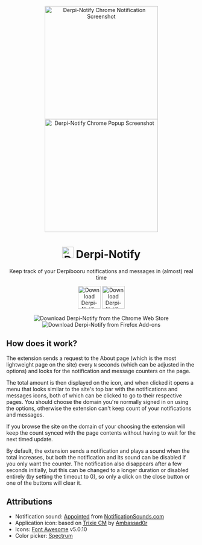 <p align="center"><img src="https://raw.githubusercontent.com/SeinopSys/Derpi-Notify/master/screenshots/chrome/notification.png" alt="Derpi-Notify Chrome Notification Screenshot" width="300px"> <img src="https://raw.githubusercontent.com/SeinopSys/Derpi-Notify/master/screenshots/chrome/popup.png" alt="Derpi-Notify Chrome Popup Screenshot" width="300px"></p>
<h1 align="center"><img src="https://raw.githubusercontent.com/SeinopSys/Derpi-Notify/master/derpinotify/img/app-48.png" alt="Derpi-Notify Extension Logo" height="30px"> Derpi-Notify</h1>

<p align="center">Keep track of your Derpibooru notifications and messages in (almost) real time</p>

<p align="center"><a href="https://chrome.google.com/webstore/detail/derpi-notify/injlokbojlfffbonihefcbhikkkpepgn"><img src="https://developer.chrome.com/webstore/images/ChromeWebStore_BadgeWBorder_v2_340x96.png" height="60" alt="Download Derpi-Notify from the Chrome Web Store"></a> <a href="https://addons.mozilla.org/en-US/firefox/addon/derpi-notify/"><img src="https://addons.cdn.mozilla.net/static/img/addons-buttons/AMO-button_1.png" height="60" alt="Download Derpi-Notify from Firefox Add-ons"></a></p>

<p align="center"><img alt="Download Derpi-Notify from the Chrome Web Store" src="https://img.shields.io/chrome-web-store/v/injlokbojlfffbonihefcbhikkkpepgn"> <img alt="Download Derpi-Notify from Firefox Add-ons" src="https://img.shields.io/amo/v/derpi-notify"></p>

## How does it work?

The extension sends a request to the About page (which is the most lightweight page on the site) every `N` seconds (which can be adjusted in the options) and looks for the notification and message counters on the page.

The total amount is then displayed on the icon, and when clicked it opens a menu that looks similar to the site's top bar with the notifications and messages icons, both of which can be clicked to go to their respective pages. You should choose the domain you're normally signed in on using the options, otherwise the extension can't keep count of your notifications and messages.

If you browse the site on the domain of your choosing the extension will keep the count synced with the page contents without having to wait for the next timed update.

By default, the extension sends a notification and plays a sound when the total increases, but both the notification and its sound can be disabled if you only want the counter. The notification also disappears after a few seconds initially, but this can be changed to a longer duration or disabled entirely (by setting the timeout to 0), so only a click on the close button or one of the buttons will clear it.

## Attributions

 - Notification sound: [Appointed](https://notificationsounds.com/message-tones/appointed-529) from [NotificationSounds.com](https://notificationsounds.com)
 - Application icon: based on [Trixie CM](https://ambassad0r.deviantart.com/art/Trixie-CM-564230189) by [Ambassad0r](https://ambassad0r.deviantart.com/)
 - Icons: [Font Awesome](https://fontawesome.com/license) v5.0.10
 - Color picker: [Spectrum](https://bgrins.github.io/spectrum/)
